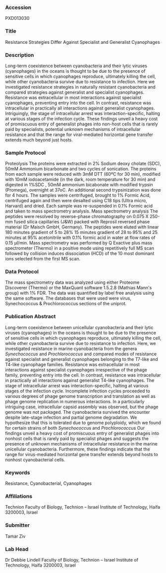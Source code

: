 ### Accession
PXD013030

### Title
Resistance Strategies Differ Against Specialist and Generalist Cyanophages

### Description
Long-term coexistence between cyanobacteria and their lytic viruses (cyanophages) in the oceans is thought to be due to the presence of sensitive cells in which cyanophages reproduce, ultimately killing the cell, while other cyanobacteria survive due to resistance to infection. Here we investigated resistance strategies in naturally resistant cyanobacteria and compared strategies against generalist and specialist cyanophages. Resistance was extracellular in most interactions against specialist cyanophages, preventing entry into the cell. In contrast, resistance was intracellular in practically all interactions against generalist cyanophages. Intriguingly, the stage of intracellular arrest was interaction-specific, halting at various stages of the infection cycle. These findings unveil a heavy cost of promiscuous entry of generalist phages into non-host cells that is rarely paid by specialists, potential unknown mechanisms of intracellular resistance and that the range for viral-mediated horizontal gene transfer extends much beyond just hosts.

### Sample Protocol
Proteolysis  The proteins were extracted in 2% Sodium deoxy cholate (SDC), 50mM Ammonium bicarbonate and two cycles of sonication.  The proteins from each sample were reduced with 3mM DTT (60ºC for 30 min), modified with  10mM iodoacetamide (in the dark, room temperature for  30 min) and digested in 1%SDC , 50mM ammonium bicabonate with modified trypsin (Promega), overnight at 37oC. An additional second trypsinization was done for 4 hours. The samples were centrifuged, brought to 1% Formic Acid, centrifuged again and then were desalted using C18 tips (Ultra micro, Harvard) and dried. Each sample was re-suspended in 0.1% Formic acid and taken to mass spectrometry analysis.  Mass spectrometry analysis The peptides were resolved by reverse-phase chromatography on 0.075 X 250-mm fused silica capillaries (J&W) packed with Reprosil reversed phase material (Dr Maisch GmbH, Germany). The peptides were eluted with linear 180 minutes gradient of 5 to 28% 15 minutes gradient of 28 to 95% and 25 minutes at 95% acetonitrile with 0.1% formic acid in water at flow rates of 0.15 μl/min. Mass spectrometry was performed by Q Exactive plus mass spectrometer (Thermo) in a positive mode using repetitively full MS scan followed by collision induces dissociation (HCD) of the 10 most dominant ions selected from the first MS scan.

### Data Protocol
The mass spectrometry data was analyzed using either Proteome Discoverer (Thermo) or the MaxQuant software 1.5.2.8 (Mathias Mann's group) with 1% FDR. The data was quantified by label free analysis using the same software. The databases that were used were virus, Synechococcus & Prochlorococcus sections of the uniprot.

### Publication Abstract
Long-term coexistence between unicellular cyanobacteria and their lytic viruses (cyanophages) in the oceans is thought to be due to the presence of sensitive cells in which cyanophages reproduce, ultimately killing the cell, while other cyanobacteria survive due to resistance to infection. Here, we investigated resistance in marine cyanobacteria from the genera <i>Synechococcus</i> and <i>Prochlorococcus</i> and compared modes of resistance against specialist and generalist cyanophages belonging to the T7-like and T4-like cyanophage families. Resistance was extracellular in most interactions against specialist cyanophages irrespective of the phage family, preventing entry into the cell. In contrast, resistance was intracellular in practically all interactions against generalist T4-like cyanophages. The stage of intracellular arrest was interaction-specific, halting at various stages of the infection cycle. Incomplete infection cycles proceeded to various degrees of phage genome transcription and translation as well as phage genome replication in numerous interactions. In a particularly intriguing case, intracellular capsid assembly was observed, but the phage genome was not packaged. The cyanobacteria survived the encounter despite late-stage infection and partial genome degradation. We hypothesize that this is tolerated due to genome polyploidy, which we found for certain strains of both <i>Synechococcus</i> and <i>Prochlorococcus</i> Our findings unveil a heavy cost of promiscuous entry of generalist phages into nonhost cells that is rarely paid by specialist phages and suggests the presence of unknown mechanisms of intracellular resistance in the marine unicellular cyanobacteria. Furthermore, these findings indicate that the range for virus-mediated horizontal gene transfer extends beyond hosts to nonhost cyanobacterial cells.

### Keywords
Resistance, Cyanobacterial, Cyanophages

### Affiliations
Technion
Faculty of Biology, Technion – Israel Institute of Technology, Haifa 3200003, Israel

### Submitter
Tamar Ziv

### Lab Head
Dr Debbie Lindell
Faculty of Biology, Technion – Israel Institute of Technology, Haifa 3200003, Israel


